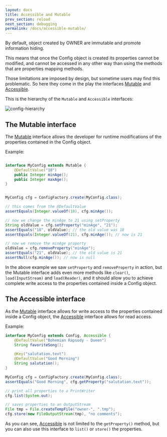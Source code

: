 ```yaml
---
layout: docs
title: Accessible and Mutable
prev_section: reload
next_section: debugging
permalink: /docs/accessible-mutable/
---
```


By default, object created by OWNER are immutable and promote information hiding.

This means that once the Config object is created its properties cannot be modified, and cannot be accessed in any other
way than using the methods that are properties mapping methods.

Those limitations are imposed by design, but sometime users may find this problematic. So here they come in the play the
interfaces [Mutable] and [Accessible].

  [Mutable]: http://owner.newinstance.it/latest/apidocs/org/aeonbits/owner/Mutable.html
  [Accessible]: http://owner.newinstance.it/latest/apidocs/org/aeonbits/owner/Accessible.html

This is the hierarchy of the `Mutable` and `Accessible` interfaces:

![config-hierarchy]({{site.url}}/img/config-hierarchy.png)

The Mutable interface
---------------------

The [Mutable] interface allows the developer for runtime modifications of the properties contained in the Config object.

Example:

```java

interface MyConfig extends Mutable {
    @DefaultValue("18")
    public Integer minAge();
    public Integer maxAge();
}


MyConfig cfg = ConfigFactory.create(MyConfig.class);

// this comes from the @DefaultValue
assertEquals(Integer.valueOf(18), cfg.minAge());

// now we change the minAge to 21 using setProperty
String oldValue = cfg.setProperty("minAge", "21");
assertEquals("18", oldValue); // the old value was 18
assertEquals(Integer.valueOf(21), cfg.minAge()); // now is 21

// now we remove the minAge property
oldValue = cfg.removeProperty("minAge");
assertEquals("21", oldValue); // the old value is 21
assertNull(cfg.minAge()); // now is null
```

In the above example we saw `setProperty` and `removeProperty` in action, but the Mutable interface adds even more
methods like `clear()`, `load(InputStream)` and `load(Reader)`, and it should allow you to achieve complete write access
to the properties contained inside a Config object.

The Accessible interface
------------------------

As the [Mutable] interface allows for write access to the properties contained inside a Config object, the [Accessible]
interface allows for read access.

Example:

```java
interface MyConfig extends Config, Accessible {
    @DefaultValue("Bohemian Rapsody - Queen")
    String favoriteSong();

    @Key("salutation.text")
    @DefaultValue("Good Morning")
    String salutation();
}

MyConfig cfg = ConfigFactory.create(MyConfig.class);
assertEquals("Good Morning", cfg.getProperty("salutation.text"));

// print all properties to a PrintWriter
cfg.list(System.out);

// saves properties to an OutputStream
File tmp = File.createTempFile("owner-", ".tmp");
cfg.store(new FileOutputStream(tmp), "no comments");

```

As you can see, [Accessible] is not limited to the `getProperty()` method, but you can also use this
interface to `list()` or `store()` the properties.
